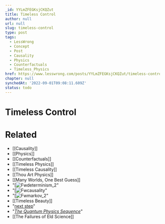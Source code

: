 ```yaml
---
_id: YYLmZFEGKsjCKQZut
title: Timeless Control
author: null
url: null
slug: timeless-control
type: post
tags:
  - LessWrong
  - Concept
  - Post
  - Causality
  - Physics
  - Counterfactuals
  - Timeless_Physics
href: https://www.lesswrong.com/posts/YYLmZFEGKsjCKQZut/timeless-control
chapter: null
synchedAt: '2022-09-01T09:08:11.609Z'
status: todo
---
```


# Timeless Control


# Related

- [[Causality]]
- [[Physics]]
- [[Counterfactuals]]
- [[Timeless Physics]]
- [[Timeless Causality]]
- [[Thou Art Physics]]
- [[Many Worlds, One Best Guess]]
- "[![Fwdeterminism_2](/static/imported/2008/06/06/fwdeterminism_2.png "Fwdeterminism_2")"
- "[![Fwcausality](/static/imported/2008/06/06/fwcausality.png "Fwcausality")"
- "[![Fwmarkov_2](/static/imported/2008/06/06/fwmarkov_2.png "Fwmarkov_2")"
- [[Timeless Beauty]]
- "[next step](/lw/rb/possibility_and_couldness/)"
- "[_The Quantum Physics Sequence_](/lw/r5/the_quantum_physics_sequence/)"
- [[The Failures of Eld Science]]